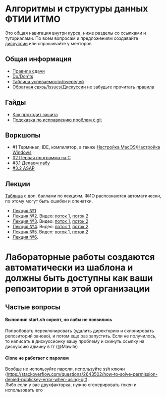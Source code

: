 # Алгоритмы и структуры данных ФТИИ ИТМО

Это общая навигация внутри курса, ниже разделы со ссылками и туториалами. По всем вопросам и предложениям создавайте [дискуссии](https://github.com/orgs/algo-2025/discussions) или спрашивайте у менторов

## Общая информация
- [Правила сдачи](syllabus.md)
- [Do/Don'ts](do-donts.md)
- [Таблица успеваемости/очередей](https://docs.google.com/spreadsheets/d/1n_SvWtdtmraxkdv8xP4nLQKbGhX7Jzv-QD0m2ldR1CY/edit?gid=1907282245#gid=1907282245)
- [Обратная связь/Issues/Дискуссии](https://github.com/orgs/algo-2025/discussions) не забудьте прочитать [правила](https://github.com/algo-2025/suggestions-and-requests) 

## Гайды
- [Как проходит защита](guides/asap-student-guide.md)
- [Подсказка по исправлению проблем с git](https://dangitgit.com/ru)

## Воркшопы
- #1 Терминал, IDE, компилятор, а также [Настройка MacOS](https://disk.yandex.ru/d/LoUEUGyjcXG39g)/[Настройка Windows](https://disk.yandex.ru/i/Xh53I0rZfSISIA)
- [#2 Первая программа на C](https://disk.yandex.ru/i/NLuEc9wsz-JAeg)
- [#3.1 Делаем лабу](https://disk.yandex.ru/i/TZIoGJ3_KeTWsQ)
- [#3.2 ASAP](https://disk.yandex.ru/i/PvEHeDGe3qHVNA)

## Лекции

[Таблица](https://docs.google.com/spreadsheets/d/1tb6IWb4un0hPYNeWnKaHyspRwgtbWK3MDhOX7UzZJeI/edit?usp=sharing) с доп. баллами по лекциям. ФИО распознаются автоматически, по этому могут быть ошибки и опечатки.

- [Лекция №1](https://docs.google.com/presentation/d/1jEhAI3AO_i_2QNiV8gGwcty0dxa61PyQ4FfJFMkzFdc/edit?usp=sharing)
- [Лекция №2](https://docs.google.com/presentation/d/1ZBjTYljDjBGtT_o-7dTLsf-hiBbGyCgekh7V5YR0Ivo/edit?usp=sharing). Видео: [поток 1](https://disk.yandex.ru/i/7fe_KX7fUN41CQ), [поток 2](https://disk.yandex.ru/i/llpCF6mFXA155Q)
- [Лекция №3](https://docs.google.com/presentation/d/1KChqvYQrlV6dtz4xB4016Rvfh7omIdv5ierOtdXTeAY/edit?usp=sharing). Видео: [поток 1](https://disk.yandex.ru/i/vjuJtfhqFPUogg), [поток 2](https://disk.yandex.ru/i/gyGE8JeE4ziUZA)
- [Лекция №4](https://docs.google.com/presentation/d/19__08NCEkpObIMLUWszN-bzB2WN132e_3Dc5joZI4YU/edit?usp=sharing). Видео: [поток 1](https://disk.yandex.ru/d/kOWWARpfbet2yg), [поток 2](https://disk.yandex.ru/i/vEpmZBpSOHbbpw)
- [Лекция №5](https://docs.google.com/presentation/d/1kgJoxf-n8zIEajfS1cyimnyMtFKU8MsY06z7Has9mXo/edit?usp=sharing). Видео: [поток 1](https://disk.yandex.ru/i/wYo2ug6YiIBVMA), [поток 2](https://disk.yandex.ru/i/1ELKEjV6faN23g)
- [Лекция №6](https://docs.google.com/presentation/d/1hE1NQyqDVF0Nj25I7JiPDgRnmriUNl3P_mpiixwZ5v8/edit?usp=sharing).

# Лабораторные работы создаются автоматически из шаблона и должны быть доступны как ваши репозитории в этой организации


## Частые вопросы
#### Выполнил start.sh скрипт, но лабы не появились
Попробовать переклонировать (удалить директорию и склонировать репозиторий заново), и потом еще раз запустить. Если не получилось, то написать в дискуссионку вашу проблему и скинуть ссылку на дискуссию админу в тг (@Mawlle)

#### Сlone не работает с паролем
Вообще не используйте пароли, используйте ssh ключи (https://stackoverflow.com/questions/2643502/how-to-solve-permission-denied-publickey-error-when-using-git).  
Либо если у вас двухфакторка, нужно сгенерировать токен и использовать его

